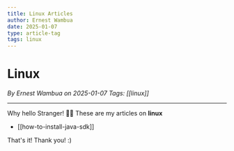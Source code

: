 ```yaml
---
title: Linux Articles
author: Ernest Wambua
date: 2025-01-07
type: article-tag
tags: linux
---
```

# Linux
_By Ernest Wambua on 2025-01-07_
_Tags: [[linux]]_
___

Why hello Stranger! 👋😀
These are my articles on **linux**

- [[how-to-install-java-sdk]]

That's it! Thank you! :)


